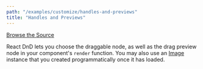 ```yaml
---
path: "/examples/customize/handles-and-previews"
title: "Handles and Previews"
---
```


[Browse the Source](https://github.com/react-dnd/react-dnd/tree/master/packages/documentation-examples/src/05%20Customize/Handles%20and%20Previews)

React DnD lets you choose the draggable node, as well as the drag
preview node in your component's <code>render</code> function.
You may also use an [Image](https://developer.mozilla.org/en-US/docs/Web/API/HTMLImageElement/Image) instance that you created programmatically once it has loaded.

<customizeHandlesAndPReviews></customizeHandlesAndPreviews>